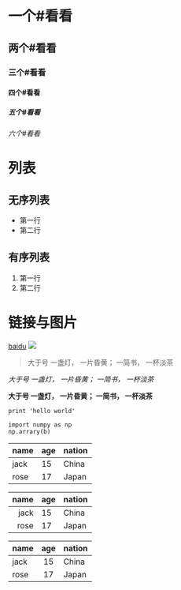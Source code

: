 # 一个#看看
## 两个#看看
### 三个#看看
#### 四个#看看
##### 五个#看看
###### 六个#看看

# 列表
## 无序列表
- 第一行
- 第二行
## 有序列表
1. 第一行
2. 第二行

# 链接与图片
[baidu](http://www.baidu.com)
![](https://avatars1.githubusercontent.com/u/32262115?s=40&v=4)

> 大于号 一盏灯， 一片昏黄； 一简书， 一杯淡茶

*大于号 一盏灯， 一片昏黄； 一简书， 一杯淡茶*

**大于号 一盏灯， 一片昏黄； 一简书， 一杯淡茶**

`print 'hello world'`

```
import numpy as np
np.arrary(b)
```
|name    |age    |nation   |
|--------|-------|---------|
|jack    |15     |China    |
|rose    |17     |Japan    |

|name    |age    |nation   |
|-------:|-------|---------|
|jack    |15     |China    |
|rose    |17     |Japan    |

|name    |age    |nation   |
|--------|:-----:|---------|
|jack    |15     |China    |
|rose    |17     |Japan    |

